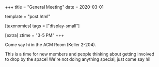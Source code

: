+++
title = "General Meeting"
date = 2020-03-01

template = "post.html"

[taxonomies]
tags = ["display-small"]

[extra]
ztime = "3-5 PM"
+++

Come say hi in the ACM Room (Keller 2-204).

<!-- more -->

This is a time for new members and people thinking about getting involved to drop by the space! We're not doing anything special, just come say hi!
